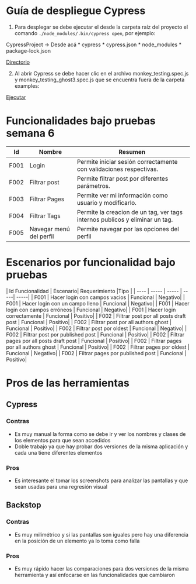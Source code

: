 # Guía de despliegue Cypress

1. Para desplegar se debe ejecutar el desde la carpeta raíz del proyecto el comando `./node_modules/.bin/cypress open`, por ejemplo:

CypressProject -> Desde acá
    * cypress
    * cypress.json
    * node_modules
    * package-lock.json

[Directorio](https://uniandes-my.sharepoint.com/:i:/g/personal/cx_diaz_uniandes_edu_co/EbzVylDgb0dCk2dbdLfLY4cBJG4TEcPzaJhtIAzTcavw4w?e=vtX4nP)

2. Al abrir Cypress se debe hacer clic en el archivo monkey_testing.spec.js y monkey_testing_ghost3.spec.js que se encuentra fuera de la carpeta examples:

[Ejecutar](https://uniandes-my.sharepoint.com/:i:/g/personal/cx_diaz_uniandes_edu_co/EXaM-GJDBTxFnG_Yc9-vkzsBUPryUShLP54gTtH2t9BqrQ?e=XMH8KE)

# Funcionalidades bajo pruebas semana 6

| Id   | Nombre | Resumen| 
| ---- | ----- | ----- |
| F001 | Login | Permite iniciar sesión correctamente con validaciones respectivas. |
| F002 | Filtrar post | Permite filtrar post por diferentes parámetros. |
| F003	| Filtrar Pages	| Permite ver mi información como usuario y modificarlo. |
| F004	| Filtrar Tags | 	Permite la creacion de un tag, ver tags internos publicos y eliminar un tag.|
| F005	| Navegar menú del perfil	| Permite navegar por las opciones del perfil |


# Escenarios por funcionalidad bajo pruebas

| Id Funcionalidad | Escenario| Requerimiento |Tipo |
| ---- | ----- | ----- | -----| -----| 
| F001 | Hacer login con campos vacios | Funcional | Negativo|
| F001 | Hacer login con un campo lleno | Funcional | Negativo| 
| F001 | Hacer login con campos erróneos | Funcional | Negativo| 
| F001 | Hacer login correctamente | Funcional | Positivo| 
| F002 | Filtrar post por all posts draft post | Funcional | Positivo| 
| F002 | Filtrar post por all authors ghost | Funcional | Positivo| 
| F002 | Filtrar post por oldest | Funcional | Negativo| 
| F002 | Filtrar post por published post | Funcional | Positivo| 
| F002 | Filtrar pages por all posts draft post | Funcional | Positivo| 
| F002 | Filtrar pages por all authors ghost | Funcional | Positivo| 
| F002 | Filtrar pages por oldest | Funcional | Negativo| 
| F002 | Filtrar pages por published post | Funcional | Positivo| 


# Pros de las herramientas

## Cypress 

### Contras

* Es muy manual la forma como se debe ir y ver los nombres y clases de los elementos para que sean accedidos
* Doble trabajo ya que hay probar dos versiones de la misma aplicación y cada una tiene diferentes elementos

### Pros

* Es interesante el tomar los screenshots para analizar las pantallas y que sean usadas para una regresión visual


## Backstop

### Contras

* Es muy milimétrico y si las pantallas son iguales pero hay una diferencia en la posición de un elemento ya lo toma como falla 

### Pros

* Es muy rápido hacer las comparaciones para dos versiones de la misma herramienta y así enfocarse en las funcionalidades que cambiaron


